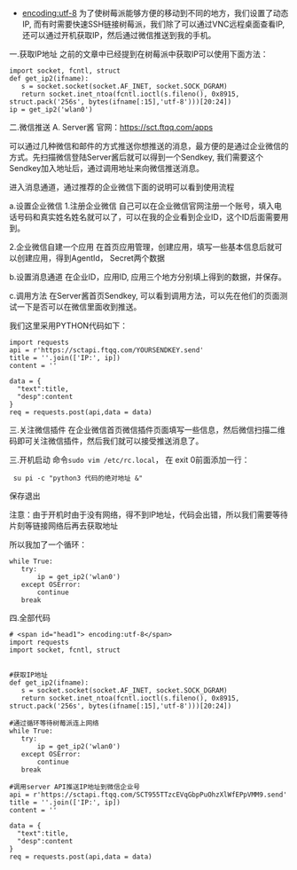 - [ encoding:utf-8](#head1)
为了使树莓派能够方便的移动到不同的地方，我们设置了动态IP, 而有时需要快速SSH链接树莓派，我们除了可以通过VNC远程桌面查看IP, 还可以通过开机获取IP，然后通过微信推送到我的手机。

一.获取IP地址
之前的文章中已经提到在树莓派中获取IP可以使用下面方法：
```
import socket, fcntl, struct
def get_ip2(ifname):
   s = socket.socket(socket.AF_INET, socket.SOCK_DGRAM)
   return socket.inet_ntoa(fcntl.ioctl(s.fileno(), 0x8915, struct.pack('256s', bytes(ifname[:15],'utf-8')))[20:24])
ip = get_ip2('wlan0')
```
二.微信推送
A. Server酱
官网：https://sct.ftqq.com/apps

可以通过几种微信和邮件的方式推送你想推送的消息，最方便的是通过企业微信的方式。先扫描微信登陆Server酱后就可以得到一个Sendkey, 我们需要这个Sendkey加入地址后，通过调用地址来向微信推送消息。

进入消息通道，通过推荐的企业微信下面的说明可以看到使用流程

a.设置企业微信
1.注册企业微信
自己可以在企业微信官网注册一个账号，填入电话号码和真实姓名姓名就可以了，可以在我的企业看到企业ID，这个ID后面需要用到。

2.企业微信自建一个应用
在首页应用管理，创建应用，填写一些基本信息后就可以创建应用，得到AgentId， Secret两个数据

b.设置消息通道
在企业ID，应用ID, 应用三个地方分别填上得到的数据，并保存。

c.调用方法
在Server酱首页Sendkey, 可以看到调用方法，可以先在他们的页面测试一下是否可以在微信里面收到推送。

我们这里采用PYTHON代码如下：
```
import requests
api = r'https://sctapi.ftqq.com/YOURSENDKEY.send'
title = ''.join(['IP:', ip])
content = ''

data = {
  "text":title,
  "desp":content
}
req = requests.post(api,data = data)
```

三.关注微信插件
在企业微信首页微信插件页面填写一些信息，然后微信扫描二维码即可关注微信插件，然后我们就可以接受推送消息了。



三.开机启动
命令```sudo vim /etc/rc.local```， 在 exit 0前面添加一行：

``` su pi -c "python3 代码的绝对地址 &"```

保存退出

注意：由于开机时由于没有网络，得不到IP地址，代码会出错，所以我们需要等待片刻等链接网络后再去获取地址

所以我加了一个循环：
```
while True:
   try:
       ip = get_ip2('wlan0')
   except OSError:
       continue
   break
```
四.全部代码
```
# <span id="head1"> encoding:utf-8</span>
import requests
import socket, fcntl, struct


#获取IP地址
def get_ip2(ifname):
   s = socket.socket(socket.AF_INET, socket.SOCK_DGRAM)
   return socket.inet_ntoa(fcntl.ioctl(s.fileno(), 0x8915, struct.pack('256s', bytes(ifname[:15],'utf-8')))[20:24])  

#通过循环等待树莓派连上网络
while True:
   try:
       ip = get_ip2('wlan0')
   except OSError:
       continue
   break

#调用server API推送IP地址到微信企业号
api = r'https://sctapi.ftqq.com/SCT955TTzcEVqGbpPuOhzXlWfEPpVMM9.send'
title = ''.join(['IP:', ip])
content = ''

data = {
  "text":title,
  "desp":content
}
req = requests.post(api,data = data)
```

